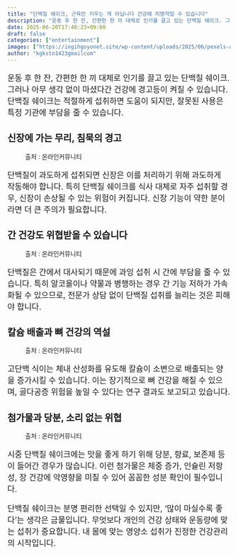 ```yaml
---
title: "단백질 쉐이크, 근육만 키우는 게 아닙니다 건강에 치명적일 수 있습니다"
description: "운동 후 한 잔, 간편한 한 끼 대체로 인기를 끌고 있는 단백질 쉐이크. 그러나 아무 생각 없이 마셨다간 건강에 경고등이 켜질 수 있습니다. 단백질 쉐이크는 적절하게 섭취하면 도움이 되지만, 잘못된 사용은 특정 기관에 부담을 줄 수 있습니다."
date: 2025-06-20T17:40:23+09:00
draft: false
categories: ["entertainment"]
images: ["https://ingihgoyonet.site/wp-content/uploads/2025/06/pexels-andres-ayrton-6551140-670x1024.jpg", "https://ingihgoyonet.site/wp-content/uploads/2025/06/pexels-tara-winstead-7722921-1-1024x683.jpg", "https://ingihgoyonet.site/wp-content/uploads/2025/06/pexels-cottonbro-5723884-1024x683.jpg", "https://ingihgoyonet.site/wp-content/uploads/2025/06/pexels-karolina-grabowska-4378489-1024x683.jpg"]
author: "kgkstn1423gmailcom"
---
```


<p style="font-size:18px">운동 후 한 잔, 간편한 한 끼 대체로 인기를 끌고 있는 단백질 쉐이크. 그러나 아무 생각 없이 마셨다간 건강에 경고등이 켜질 수 있습니다. 단백질 쉐이크는 적절하게 섭취하면 도움이 되지만, 잘못된 사용은 특정 기관에 부담을 줄 수 있습니다.</p> <h2 >신장에 가는 무리, 침묵의 경고</h2> <figure ><img src="https://ingihgoyonet.site/wp-content/uploads/2025/06/pexels-andres-ayrton-6551140-670x1024.jpg" alt="" style="aspect-ratio:16/9;object-fit:cover"/><figcaption >출처 : 온라인커뮤니티</figcaption></figure> <p style="font-size:18px">단백질이 과도하게 섭취되면 신장은 이를 처리하기 위해 과도하게 작동해야 합니다. 특히 단백질 쉐이크를 식사 대체로 자주 섭취할 경우, 신장이 손상될 수 있는 위험이 커집니다. 신장 기능이 약한 분이라면 더 큰 주의가 필요합니다.</p> <h2 >간 건강도 위협받을 수 있습니다</h2> <figure ><img src="https://ingihgoyonet.site/wp-content/uploads/2025/06/pexels-tara-winstead-7722921-1-1024x683.jpg" alt="" style="aspect-ratio:16/9;object-fit:cover"/><figcaption >출처 : 온라인커뮤니티</figcaption></figure> <p style="font-size:18px">단백질은 간에서 대사되기 때문에 과잉 섭취 시 간에 부담을 줄 수 있습니다. 특히 알코올이나 약물과 병행하는 경우 간 기능 저하가 가속화될 수 있으므로, 전문가 상담 없이 단백질 섭취를 늘리는 것은 피해야 합니다.</p> <h2 >칼슘 배출과 뼈 건강의 역설</h2> <figure ><img src="https://ingihgoyonet.site/wp-content/uploads/2025/06/pexels-cottonbro-5723884-1024x683.jpg" alt="" style="aspect-ratio:16/9;object-fit:cover"/><figcaption >출처 : 온라인커뮤니티</figcaption></figure> <p style="font-size:18px">고단백 식이는 체내 산성화를 유도해 칼슘이 소변으로 배출되는 양을 증가시킬 수 있습니다. 이는 장기적으로 뼈 건강을 해칠 수 있으며, 골다공증 위험을 높일 수 있다는 연구 결과도 보고되고 있습니다.</p> <h2 >첨가물과 당분, 소리 없는 위협</h2> <figure ><img src="https://ingihgoyonet.site/wp-content/uploads/2025/06/pexels-karolina-grabowska-4378489-1024x683.jpg" alt="" style="aspect-ratio:16/9;object-fit:cover"/><figcaption >출처 : 온라인커뮤니티</figcaption></figure> <p style="font-size:18px">시중 단백질 쉐이크에는 맛을 좋게 하기 위해 당분, 향료, 보존제 등이 들어간 경우가 많습니다. 이런 첨가물은 체중 증가, 인슐린 저항성, 장 건강에 악영향을 미칠 수 있어 꼼꼼한 성분 확인이 필수입니다.</p> <p style="font-size:18px">단백질 쉐이크는 분명 편리한 선택일 수 있지만, ‘많이 마실수록 좋다’는 생각은 금물입니다. 무엇보다 개인의 건강 상태와 운동량에 맞는 섭취가 중요합니다. 내 몸에 맞는 영양소 섭취가 진정한 건강관리의 시작입니다.</p>